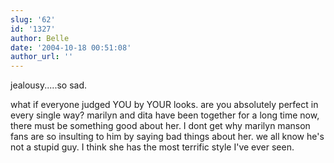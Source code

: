 ```yaml
---
slug: '62'
id: '1327'
author: Belle
date: '2004-10-18 00:51:08'
author_url: ''
---
```

jealousy.....so sad.

what if everyone judged YOU by YOUR looks.
are you absolutely perfect in every single way?
marilyn and dita have been together for a long time now, there must be something good about her.  I dont get why marilyn manson fans are so insulting to him by saying bad things about her. we all know he's not a stupid guy. I think she has the most terrific style I've ever seen.
